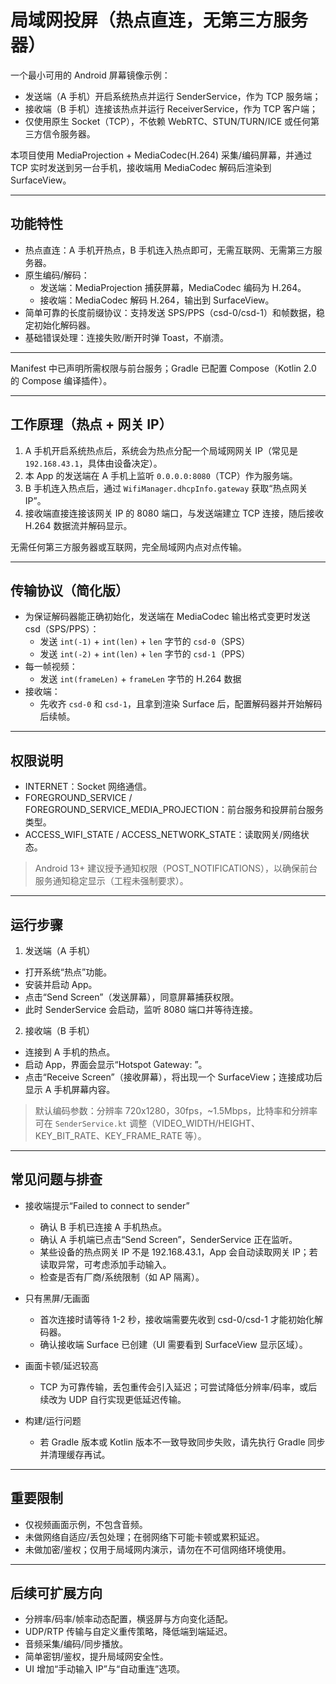 # 局域网投屏（热点直连，无第三方服务器）

一个最小可用的 Android 屏幕镜像示例：
- 发送端（A 手机）开启系统热点并运行 SenderService，作为 TCP 服务端；
- 接收端（B 手机）连接该热点并运行 ReceiverService，作为 TCP 客户端；
- 仅使用原生 Socket（TCP），不依赖 WebRTC、STUN/TURN/ICE 或任何第三方信令服务器。

本项目使用 MediaProjection + MediaCodec(H.264) 采集/编码屏幕，并通过 TCP 实时发送到另一台手机，接收端用 MediaCodec 解码后渲染到 SurfaceView。

---

## 功能特性
- 热点直连：A 手机开热点，B 手机连入热点即可，无需互联网、无需第三方服务器。
- 原生编码/解码：
  - 发送端：MediaProjection 捕获屏幕，MediaCodec 编码为 H.264。
  - 接收端：MediaCodec 解码 H.264，输出到 SurfaceView。
- 简单可靠的长度前缀协议：支持发送 SPS/PPS（csd-0/csd-1）和帧数据，稳定初始化解码器。
- 基础错误处理：连接失败/断开时弹 Toast，不崩溃。

---

Manifest 中已声明所需权限与前台服务；Gradle 已配置 Compose（Kotlin 2.0 的 Compose 编译插件）。

---

## 工作原理（热点 + 网关 IP）
1. A 手机开启系统热点后，系统会为热点分配一个局域网网关 IP（常见是 `192.168.43.1`，具体由设备决定）。
2. 本 App 的发送端在 A 手机上监听 `0.0.0.0:8080`（TCP）作为服务端。
3. B 手机连入热点后，通过 `WifiManager.dhcpInfo.gateway` 获取“热点网关 IP”。
4. 接收端直接连接该网关 IP 的 8080 端口，与发送端建立 TCP 连接，随后接收 H.264 数据流并解码显示。

无需任何第三方服务器或互联网，完全局域网内点对点传输。

---

## 传输协议（简化版）
- 为保证解码器能正确初始化，发送端在 MediaCodec 输出格式变更时发送 csd（SPS/PPS）：
  - 发送 `int(-1)` + `int(len)` + `len` 字节的 `csd-0`（SPS）
  - 发送 `int(-2)` + `int(len)` + `len` 字节的 `csd-1`（PPS）
- 每一帧视频：
  - 发送 `int(frameLen)` + `frameLen` 字节的 H.264 数据
- 接收端：
  - 先收齐 `csd-0` 和 `csd-1`，且拿到渲染 Surface 后，配置解码器并开始解码后续帧。

---

## 权限说明
- INTERNET：Socket 网络通信。
- FOREGROUND_SERVICE / FOREGROUND_SERVICE_MEDIA_PROJECTION：前台服务和投屏前台服务类型。
- ACCESS_WIFI_STATE / ACCESS_NETWORK_STATE：读取网关/网络状态。

> Android 13+ 建议授予通知权限（POST_NOTIFICATIONS），以确保前台服务通知稳定显示（工程未强制要求）。

---

## 运行步骤

1) 发送端（A 手机）
- 打开系统“热点”功能。
- 安装并启动 App。
- 点击“Send Screen”（发送屏幕），同意屏幕捕获权限。
- 此时 SenderService 会启动，监听 8080 端口并等待连接。

2) 接收端（B 手机）
- 连接到 A 手机的热点。
- 启动 App，界面会显示“Hotspot Gateway: <ip>”。
- 点击“Receive Screen”（接收屏幕），将出现一个 SurfaceView；连接成功后显示 A 手机屏幕内容。

> 默认编码参数：分辨率 720x1280，30fps，~1.5Mbps，比特率和分辨率可在 `SenderService.kt` 调整（VIDEO_WIDTH/HEIGHT、KEY_BIT_RATE、KEY_FRAME_RATE 等）。

---

## 常见问题与排查
- 接收端提示“Failed to connect to sender”
  - 确认 B 手机已连接 A 手机热点。
  - 确认 A 手机端已点击“Send Screen”，SenderService 正在监听。
  - 某些设备的热点网关 IP 不是 192.168.43.1，App 会自动读取网关 IP；若读取异常，可考虑添加手动输入。
  - 检查是否有厂商/系统限制（如 AP 隔离）。

- 只有黑屏/无画面
  - 首次连接时请等待 1-2 秒，接收端需要先收到 csd-0/csd-1 才能初始化解码器。
  - 确认接收端 Surface 已创建（UI 需要看到 SurfaceView 显示区域）。

- 画面卡顿/延迟较高
  - TCP 为可靠传输，丢包重传会引入延迟；可尝试降低分辨率/码率，或后续改为 UDP 自行实现更低延迟传输。

- 构建/运行问题
  - 若 Gradle 版本或 Kotlin 版本不一致导致同步失败，请先执行 Gradle 同步并清理缓存再试。

---

## 重要限制
- 仅视频画面示例，不包含音频。
- 未做网络自适应/丢包处理；在弱网络下可能卡顿或累积延迟。
- 未做加密/鉴权；仅用于局域网内演示，请勿在不可信网络环境使用。

---
## 后续可扩展方向
- 分辨率/码率/帧率动态配置，横竖屏与方向变化适配。
- UDP/RTP 传输与自定义重传策略，降低端到端延迟。
- 音频采集/编码/同步播放。
- 简单密钥/鉴权，提升局域网安全性。
- UI 增加“手动输入 IP”与“自动重连”选项。

